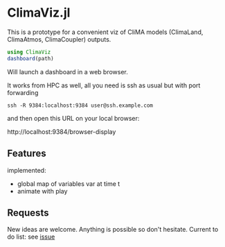 # ClimaViz.jl

This is a prototype for a convenient viz of CliMA models (ClimaLand, ClimaAtmos, ClimaCoupler) outputs.

```julia
using ClimaViz
dashboard(path)
```

Will launch a dashboard in a web browser.

It works from HPC as well, all you need is ssh as usual but with port forwarding

```shell
ssh -R 9384:localhost:9384 user@ssh.example.com
```

and then open this URL on your local browser:

http://localhost:9384/browser-display

## Features

implemented:
- global map of variables var at time t
- animate with play

## Requests
New ideas are welcome. Anything is possible so don't hesitate.
Current to do list: see [issue](https://github.com/AlexisRenchon/ClimaViz.jl/issues/1)
